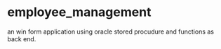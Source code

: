 # employee_management
an win form application using oracle stored procudure and functions as back end.

